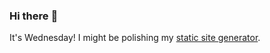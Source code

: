 ### Hi there :wave:

It's Wednesday! I might be polishing my [static site generator](https://github.com/bewuethr/pandoc-bash-blog).
